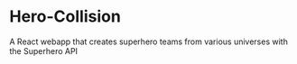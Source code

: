 # Hero-Collision
A React webapp that creates superhero teams from various universes with the Superhero API
